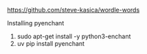 
<!-- Words come from here -->
https://github.com/steve-kasica/wordle-words

Installing pyenchant
1. sudo apt-get install -y python3-enchant
2. uv pip install pyenchant
